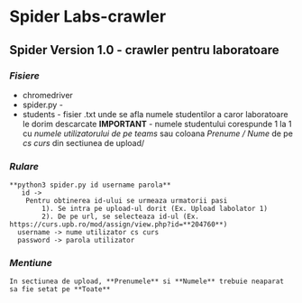 # Spider Labs-crawler


  ## Spider Version 1.0 - crawler pentru laboratoare
  ### *Fisiere*
   - chromedriver 
   - spider.py -
   - students - fisier .txt unde se afla numele studentilor a caror laboratoare le dorim descarcate
               **IMPORTANT** - numele studentului corespunde 1 la 1 cu _numele utilizatorului de pe teams_ sau coloana _Prenume / Nume_ de pe _cs curs_ din sectiunea de upload/
         
         
  ### *Rulare*
    **python3 spider.py id username parola**
       id -> 
        Pentru obtinerea id-ului se urmeaza urmatorii pasi
            1). Se intra pe upload-ul dorit (Ex. Upload labolator 1)
            2). De pe url, se selecteaza id-ul (Ex. https://curs.upb.ro/mod/assign/view.php?id=**204760**)
      username -> nume utilizator cs curs
      password -> parola utilizator
      
      
 ### *Mentiune*
    In sectiunea de upload, **Prenumele** si **Numele** trebuie neaparat sa fie setat pe **Toate**
  
